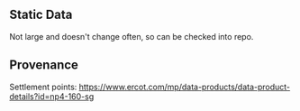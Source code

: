## Static Data

Not large and doesn't change often, so can be checked into repo.

## Provenance
Settlement points: https://www.ercot.com/mp/data-products/data-product-details?id=np4-160-sg

